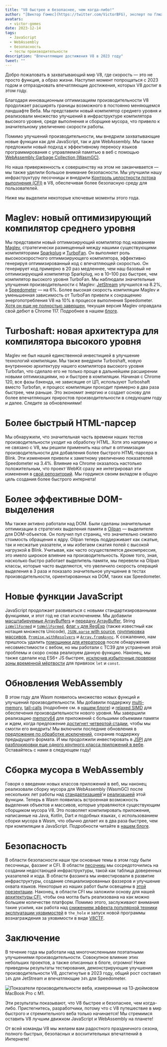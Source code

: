 ```yaml
---
title: "V8 быстрее и безопаснее, чем когда-либо!"
author: "[Виктор Гомес](https://twitter.com/VictorBFG), эксперт по Глюхвейну"
avatars:
  - victor-gomes
date: 2023-12-14
tags:
  - JavaScript
  - WebAssembly
  - безопасность
  - тесты производительности
description: "Впечатляющие достижения V8 в 2023 году"
tweet: ""
---
```


Добро пожаловать в захватывающий мир V8, где скорость — это не просто функция, а образ жизни. Наступил момент попрощаться с 2023 годом и отпраздновать впечатляющие достижения, которых V8 достиг в этом году.

Благодаря инновационным оптимизациям производительности V8 продолжает расширять границы возможного в постоянно меняющемся ландшафте Веба. Мы представили новый компилятор среднего уровня и реализовали множество улучшений в инфраструктуре компилятора высокого уровня, среде выполнения и сборщике мусора, что привело к значительному увеличению скорости работы.

<!--truncate-->
Помимо улучшений производительности, мы внедрили захватывающие новые функции как для JavaScript, так и для WebAssembly. Мы также предложили новый подход к эффективному переносу языков программирования с управляемой памятью в веб с помощью [WebAssembly Garbage Collection (WasmGC)](https://v8.dev/blog/wasm-gc-porting).

Но наша приверженность к совершенству на этом не заканчивается — мы также уделили большое внимание безопасности. Мы улучшили нашу инфраструктуру песочницы и внедрили [Контроль целостности потока выполнения (CFI)](https://en.wikipedia.org/wiki/Control-flow_integrity) в V8, обеспечивая более безопасную среду для пользователей.

Ниже мы выделили некоторые ключевые моменты этого года.

# Maglev: новый оптимизирующий компилятор среднего уровня

Мы представили новый оптимизирующий компилятор под названием [Maglev](https://v8.dev/blog/maglev), стратегически размещенный между нашими существующими компиляторами [Sparkplug](https://v8.dev/blog/sparkplug) и [TurboFan](https://v8.dev/docs/turbofan). Он выполняет роль высокоскоростного оптимизирующего компилятора, эффективно генерируя оптимизированный код с впечатляющей скоростью. Он генерирует код примерно в 20 раз медленнее, чем наш базовый не оптимизирующий компилятор Sparkplug, но в 10–100 раз быстрее, чем компилятор высокого уровня TurboFan. Мы наблюдали значительные улучшения производительности с Maglev: [JetStream](https://browserbench.org/JetStream2.1/) улучшился на 8.2%, а [Speedometer](https://browserbench.org/Speedometer2.1/) — на 6%. Более высокая скорость компиляции Maglev и уменьшенная зависимость от TurboFan привели к сокращению энергопотребления V8 на 10% в процессе выполнения Speedometer. [Хотя он еще не полностью завершен](https://en.m.wikipedia.org/wiki/Full-employment_theorem), текущая версия Maglev оправдала свой дебют в Chrome 117. Подробнее в нашем [блоге](https://v8.dev/blog/maglev).

# Turboshaft: новая архитектура для компилятора высокого уровня

Maglev не был нашей единственной инвестицией в улучшение технологий компиляции. Мы также внедрили Turboshaft, новую внутреннюю архитектуру нашего компилятора высокого уровня Turbofan, что сделало его не только проще в дальнейшем расширении новыми оптимизациями, но и быстрее в компиляции. Начиная с Chrome 120, все фазы бэкенда, не зависящие от ЦП, используют Turboshaft вместо Turbofan, и процесс компиляции проходит примерно в два раза быстрее, чем раньше. Это экономит энергию и создает основу для более впечатляющих приростов производительности в следующем году и далее. Следите за обновлениями!

# Более быстрый HTML-парсер

Мы обнаружили, что значительная часть времени наших тестов производительности уходит на обработку HTML. Хотя это напрямую и не связано с V8, мы решили применить наш опыт в оптимизации производительности для добавления более быстрого HTML-парсера в Blink. Эти изменения привели к заметному увеличению показателей Speedometer на 3.4%. Влияние на Chrome оказалось настолько положительным, что проект WebKit сразу же интегрировал эти изменения в [свой репозиторий](https://github.com/WebKit/WebKit/pull/9926). Мы гордимся своим вкладом в общую цель создания более быстрого интернета!

# Более эффективные DOM-выделения

Мы также активно работали над DOM. Были сделаны значительные оптимизации в стратегиях выделения памяти в [Oilpan](https://chromium.googlesource.com/v8/v8/+/main/include/cppgc/README.md) — выделителе для DOM-объектов. Он получил пул страниц, что значительно снизило стоимость обращения к ядру. Oilpan теперь поддерживает как сжатые, так и несжатые указатели, и мы избегаем сжатия полей с высокой нагрузкой в Blink. Учитывая, как часто осуществляется декомпрессия, это имело широкое влияние на производительность. Кроме того, зная, насколько быстро работает выделитель памяти, мы перевели на Oilpan классы, которые часто выделяются, что увеличило скорость операций выделения в 3 раза и показало значительное улучшение в тестах производительности, ориентированных на DOM, таких как Speedometer.

# Новые функции JavaScript

JavaScript продолжает развиваться с новыми стандартизированными функциями, и этот год не стал исключением. Мы добавили [масштабируемые ArrayBuffers](https://developer.mozilla.org/en-US/docs/Web/JavaScript/Reference/Global_Objects/ArrayBuffer#resizing_arraybuffers) и [передачу ArrayBuffer](https://developer.mozilla.org/en-US/docs/Web/JavaScript/Reference/Global_Objects/ArrayBuffer/transfer), String [`isWellFormed`](https://developer.mozilla.org/en-US/docs/Web/JavaScript/Reference/Global_Objects/String/isWellFormed) и [`toWellFormed`](https://developer.mozilla.org/en-US/docs/Web/JavaScript/Reference/Global_Objects/String/toWellFormed), [флаг `v` для RegExp](https://v8.dev/features/regexp-v-flag) (также известный как нотация множеств Unicode), [`JSON.parse` with source](https://github.com/tc39/proposal-json-parse-with-source), [группировка массивов](https://developer.mozilla.org/en-US/docs/Web/JavaScript/Reference/Global_Objects/Object/groupBy), [`Promise.withResolvers`](https://developer.mozilla.org/en-US/docs/Web/JavaScript/Reference/Global_Objects/Promise/withResolvers) и [`Array.fromAsync`](https://developer.mozilla.org/en-US/docs/Web/JavaScript/Reference/Global_Objects/Array/fromAsync). К сожалению, нам пришлось удалить [помощники для итераторов](https://github.com/tc39/proposal-iterator-helpers) после обнаружения несовместимости с вебом, но мы работали с TC39 для устранения этой проблемы и скоро снова реализуем данную функцию. Наконец, мы также сделали код ES6+ JS быстрее, [исключив избыточные проверки зоны временной мёртвости](https://docs.google.com/document/d/1klT7-tQpxtYbwhssRDKfUMEgm-NS3iUeMuApuRgZnAw/edit?usp=sharing) для привязок `let` и `const`.

# Обновления WebAssembly

В этом году для Wasm появилось множество новых функций и улучшений производительности. Мы добавили поддержку [multi-memory](https://github.com/WebAssembly/multi-memory), [tail-calls](https://github.com/WebAssembly/tail-call) (подробнее см. в [нашем блоге](https://v8.dev/blog/wasm-tail-call)) и [relaxed SIMD](https://github.com/WebAssembly/relaxed-simd) для обеспечения производительности нового уровня. Мы завершили реализацию [memory64](https://github.com/WebAssembly/memory64) для приложений с большими объемами памяти и ждем, когда предложение [достигнет четвертой стадии](https://github.com/WebAssembly/memory64/issues/43), чтобы мы смогли его внедрить! Мы включили последние обновления в [предложение по обработке исключений](https://github.com/WebAssembly/exception-handling), сохранив поддержку предыдущего формата. И мы продолжили инвестировать в [JSPI](https://v8.dev/blog/jspi) для [разблокировки еще одного крупного класса приложений в вебе](https://docs.google.com/document/d/16Us-pyte2-9DECJDfGm5tnUpfngJJOc8jbj54HMqE9Y/edit#bookmark=id.razn6wo5j2m). Оставайтесь с нами в следующем году!

# Сборка мусора в WebAssembly

Говоря о введении новых классов приложений в веб, мы наконец реализовали сборку мусора для WebAssembly (WasmGC) после нескольких лет работы над [стандартизацией](https://github.com/WebAssembly/gc/blob/main/proposals/gc/MVP.md)'и [реализацией](https://bugs.chromium.org/p/v8/issues/detail?id=7748) этой функции. Теперь в Wasm появилась встроенная возможность выделения объектов и массивов, которые управляются существующим сборщиком мусора V8. Это позволяет компилировать приложения, написанные на Java, Kotlin, Dart и подобных языках, с использованием сборки мусора в Wasm, что обычно делает их в два раза быстрее, чем при компиляции в JavaScript. Подробности читайте в [нашем блоге](https://v8.dev/blog/wasm-gc-porting).

# Безопасность

В области безопасности наши три основные темы в этом году были песочницы, фаззинг и CFI. В области [песочниц](https://docs.google.com/document/d/1FM4fQmIhEqPG8uGp5o9A-mnPB5BOeScZYpkHjo0KKA8/edit?usp=sharing) мы сосредоточились на создании недостающей инфраструктуры, такой как таблица доверенных указателей и кода. В области фаззинга мы инвестировали в развитие инфраструктуры, создание специализированных фаззеров и улучшение охвата языков. Некоторые из наших работ были освещены в [этой презентации](https://www.youtube.com/watch?v=Yd9m7e9-pG0). Наконец, в области CFI мы заложили основу для нашей [архитектуры CFI](https://v8.dev/blog/control-flow-integrity), чтобы она могла быть реализована на как можно большем количестве платформ. Помимо этого, заслуживают внимания такие усилия, как работа над [снижением эффекта популярной техники эксплуатации уязвимостей](https://crbug.com/1445008) в `the_hole` и запуск новой программы вознаграждения за уязвимости в виде [V8CTF](https://github.com/google/security-research/blob/master/v8ctf/rules.md).

# Заключение

В течение года мы работали над многочисленными поэтапными улучшениями производительности. Совокупное влияние этих небольших проектов, а также описанных в блоге, огромно! Ниже приведены результаты тестирования, демонстрирующие улучшения производительности V8, достигнутые в 2023 году, общий рост составил `14%` для JetStream и впечатляющие `34%` для Speedometer.

![Показатели производительности веба, измеренные на 13-дюймовом MacBook Pro с M1.](/_img/holiday-season-2023/scores.svg)

Эти результаты показывают, что V8 быстрее и безопаснее, чем когда-либо. Пристегнитесь, разработчики, потому что с V8 путешествие в мир быстрого и стремительного веба только начинается! Мы стремимся оставить V8 лучшим движком JavaScript и WebAssembly на планете!

От всей команды V8 мы желаем вам радостного праздничного сезона, полного быстрых, безопасных и восхитительных впечатлений в Интернете!
